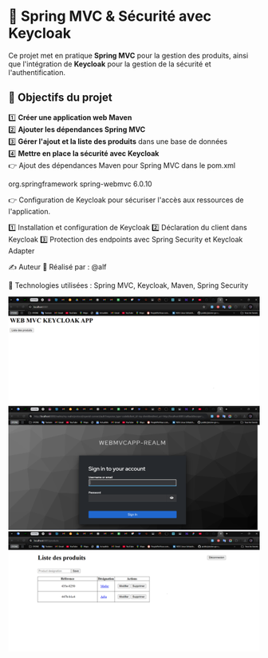 # 🚀 Spring MVC & Sécurité avec Keycloak  

Ce projet met en pratique **Spring MVC** pour la gestion des produits, ainsi que l'intégration de **Keycloak** pour la gestion de la sécurité et l'authentification.  

## 📌 Objectifs du projet  

1️⃣ **Créer une application web Maven**  
2️⃣ **Ajouter les dépendances Spring MVC**  
3️⃣ **Gérer l'ajout et la liste des produits** dans une base de données  
4️⃣ **Mettre en place la sécurité avec Keycloak**  
👉 Ajout des dépendances Maven pour Spring MVC dans le pom.xml

<dependencies>
    <dependency>
        <groupId>org.springframework</groupId>
        <artifactId>spring-webmvc</artifactId>
        <version>6.0.10</version>
    </dependency>
</dependencies>

👉 Configuration de Keycloak pour sécuriser l'accès aux ressources de l'application.

1️⃣ Installation et configuration de Keycloak
2️⃣ Déclaration du client dans Keycloak
3️⃣ Protection des endpoints avec Spring Security et Keycloak Adapter

✍ Auteur
📌 Réalisé par : @alf

🎯 Technologies utilisées : Spring MVC, Keycloak, Maven, Spring Security

![Img1](captures/A.png)
![Img2](captures/B.png)
![Img3](captures/c.png)

